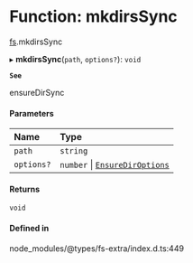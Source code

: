 # Function: mkdirsSync

[fs](../modules/fs.md).mkdirsSync

▸ **mkdirsSync**(`path`, `options?`): `void`

**`See`**

ensureDirSync

#### Parameters

| Name | Type |
| :------ | :------ |
| `path` | `string` |
| `options?` | `number` \| [`EnsureDirOptions`](../interfaces/fs.EnsureDirOptions.md) |

#### Returns

`void`

#### Defined in

node_modules/@types/fs-extra/index.d.ts:449
